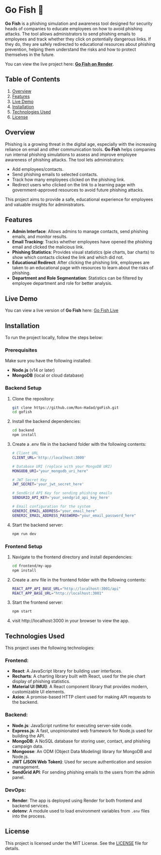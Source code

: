 # Go Fish 🎣

**Go Fish** is a phishing simulation and awareness tool designed for security heads of companies to educate employees on how to avoid phishing attacks. The tool allows administrators to send phishing emails to employees and track whether they click on potentially dangerous links. If they do, they are safely redirected to educational resources about phishing prevention, helping them understand the risks and how to protect themselves in the future.

You can view the live project here: **[Go Fish on Render](https://gofish-wis3.onrender.com)**.

## Table of Contents

1. [Overview](#overview)
2. [Features](#features)
3. [Live Demo](#live-demo)
4. [Installation](#installation)
5. [Technologies Used](#technologies-used)
6. [License](#license)

## Overview

Phishing is a growing threat in the digital age, especially with the increasing reliance on email and other communication tools. **Go Fish** helps companies run internal phishing simulations to assess and improve employee awareness of phishing attacks. The tool lets administrators:

- Add employees/contacts.
- Send phishing emails to selected contacts.
- Track how many employees clicked on the phishing link.
- Redirect users who clicked on the link to a learning page with government-approved resources to avoid future phishing attacks.

This project aims to provide a safe, educational experience for employees and valuable insights for administrators.

## Features

- **Admin Interface**: Allows admins to manage contacts, send phishing emails, and monitor results.
- **Email Tracking**: Tracks whether employees have opened the phishing email and clicked the malicious link.
- **Phishing Statistics**: Provides visual statistics (pie charts, bar charts) to show which contacts clicked the link and which did not.
- **Educational Redirect**: After clicking the phishing link, employees are taken to an educational page with resources to learn about the risks of phishing.
- **Department and Role Segmentation**: Statistics can be filtered by employee department and role for better analysis.

## Live Demo

You can view a live version of **Go Fish** here: [Go Fish Live](https://gofish-wis3.onrender.com)

## Installation

To run the project locally, follow the steps below:

### Prerequisites

Make sure you have the following installed:

- **Node.js** (v14 or later)
- **MongoDB** (local or cloud database)

### Backend Setup

1. Clone the repository:
   ```bash
   git clone https://github.com/Ron-Hadad/goFish.git
   cd gofish
   ```
2. Install the backend dependencies:
   ```bash
   cd backend
   npm install
   ```
3. Create a .env file in the backend folder with the following contents:

   ```bash
   # Client URL
   CLIENT_URL='http://localhost:3000'

   # Database URI (replace with your MongoDB URI)
   MONGODB_URI="your_mongodb_uri_here"

   # JWT Secret Key
   JWT_SECRET='your_jwt_secret_here'

   # SendGrid API Key for sending phishing emails
   SENDGRID_API_KEY='your_sendgrid_api_key_here'

   # Email configuration for the system
   GENERIC_EMAIL_ADDRESS="your_email_here"
   GENERIC_EMAIL_ADDRESS_PASSWORD="your_email_password_here"
   ```

4. Start the backend server:
   ```bash
   npm run dev
   ```

### Frontend Setup

1. Navigate to the frontend directory and install dependencies:

   ```bash
   cd frontend/my-app
   npm install
   ```

2. Create a .env file in the frontend folder with the following contents:
   ```bash
   REACT_APP_API_BASE_URL="http://localhost:3001/api"
   REACT_APP_BASE_URL="http://localhost:3001"
   ```
3. Start the frontend server:

   ```bash
   npm start
   ```

4. visit http://localhost:3000 in your browser to view the app.

## Technologies Used

This project uses the following technologies:

### Frontend:

- **React**: A JavaScript library for building user interfaces.
- **Recharts**: A charting library built with React, used for the pie chart display of phishing statistics.
- **Material UI (MUI)**: A React component library that provides modern, customizable UI elements.
- **Axios**: A promise-based HTTP client used for making API requests to the backend.

### Backend:

- **Node.js**: JavaScript runtime for executing server-side code.
- **Express.js**: A fast, unopinionated web framework for Node.js used for building the API.
- **MongoDB**: A NoSQL database for storing user, contact, and phishing campaign data.
- **Mongoose**: An ODM (Object Data Modeling) library for MongoDB and Node.js.
- **JWT (JSON Web Token)**: Used for secure authentication and session management.
- **SendGrid API**: For sending phishing emails to the users from the admin panel.

### DevOps:

- **Render**: The app is deployed using Render for both frontend and backend services.
- **dotenv**: A module used to load environment variables from `.env` files into the process.

## License

This project is licensed under the MIT License. See the [LICENSE](LICENSE) file for details.

```

```

